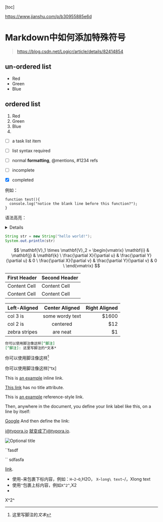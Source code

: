 



[toc]

https://www.jianshu.com/p/b30955885e6d

### 

# Markdown中如何添加特殊符号

> https://blog.csdn.net/Logicr/article/details/82414854

## un-ordered list
*   Red
*   Green
*   Blue

## ordered list
1.  Red
2.  Green
3.  Blue
4.  



- [ ] a task list item
- [ ] list syntax required
- [ ] normal **formatting**, @mentions, #1234 refs
- [ ] incomplete
- [x] completed



例如：
```
function test(){
  console.log("notice the blank line before this function?");
}
```
语法高亮：

<details> ```java </details>

``` java
String str = new String("hello world!");
System.out.println(str)    
```


$$
\mathbf{V}_1 \times \mathbf{V}_2 = \begin{vmatrix}
\mathbf{i} & \mathbf{j} & \mathbf{k} \
\frac{\partial X}{\partial u} & \frac{\partial Y}{\partial u} & 0 \
\frac{\partial X}{\partial v} & \frac{\partial Y}{\partial v} & 0 \
\end{vmatrix}
$$

| First Header | Second Header |
| ------------ | ------------- |
| Content Cell | Content Cell  |
| Content Cell | Content Cell  |

| Left-Aligned  | Center Aligned  | Right Aligned |
| :------------ | :-------------: | ------------: |
| col 3 is      | some wordy text |         $1600 |
| col 2 is      |    centered     |           $12 |
| zebra stripes |    are neat     |            $1 |

```markdown
你可以使用脚注像这样[^脚注]
[^脚注]: 这里写脚注的*文本*
```





你可以使用脚注像这样[^脚注]

[^脚注]: 这里写脚注的*文本*

你可以使用脚注像这样[^tx]



This is [an example](https://baidu.com/ "Title") inline link.

[This link](http://example.net/) has no title attribute.



This is [an example][id] reference-style link.

Then, anywhere in the document, you define your link label like this, on a line by itself:

[id]: http://example.com/  "Optional Title Here"



[Google][]
And then define the link:

[Google]: http://google.com/



<i@typora.io> 就变成了i@typora.io.

![](C:\Users\xtian5\Desktop\tmp\集体.jpg "Optional title")

``fasdf

`` sdfasfa

<a href="http://typora.io" target="_blank">link</a>.



- 使用`~`来包裹下标内容，例如：`H~2~O`,H2O， `X~long\ text~`/，Xlong text
- 使用`^`包裹上标内容，例如`X^2^`,X2
- 

X^2^



